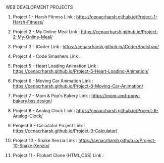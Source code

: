 WEB DEVELOPMENT PROJECTS  

1) Project 1 - Harsh Fitness 
Link : https://cenacrharsh.github.io/Project-1-Harsh-Fitness/  

2) Project 2 - My Online Meal 
Link : https://cenacrharsh.github.io/Project-2-My-Online-Meal/  

3) Project 3 - iCoder 
Link : https://cenacrharsh.github.io/iCoderBootstrap/  

4) Project 4 - Code Smashers Link :   

5) Project 5 - Heart Loading Animation 
Link : https://cenacrharsh.github.io/Project-5-Heart-Loading-Animation/  

6) Project 6 - Moving Car Animation 
Link : https://cenacrharsh.github.io/Project-6-Moving-Car-Animation/  

7) Project 7 - Mom & Pop's  Bakery 
Link : https://mom-and-pops-bakery.bss.design/ 

8) Project 8 - Analog Clock 
Link : https://cenacrharsh.github.io/Project-8-Analog-Clock/

9) Peoject 9 - Calculator Project
Link : https://cenacrharsh.github.io/Project-9-Calculator/

10) Project 10 - Snake Xenzia
Link : https://cenacrharsh.github.io/Project-10-Snake-Xenzia/

11) Project 11 - Flipkart Clone (HTML,CSS)
Link : 
